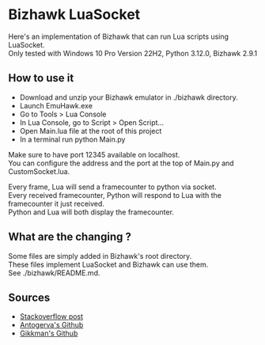 # Bizhawk LuaSocket

Here's an implementation of Bizhawk that can run Lua scripts using LuaSocket.\
Only tested with Windows 10 Pro Version 22H2, Python 3.12.0, Bizhawk 2.9.1

## How to use it

- Download and unzip your Bizhawk emulator in ./bizhawk directory.
- Launch EmuHawk.exe
- Go to Tools > Lua Console
- In Lua Console, go to Script > Open Script...
- Open Main.lua file at the root of this project
- In a terminal run python Main.py

Make sure to have port 12345 available on localhost.\
You can configure the address and the port at the top of Main.py and CustomSocket.lua.

Every frame, Lua will send a framecounter to python via socket.\
Every received framecounter, Python will respond to Lua with the framecounter it just received.\
Python and Lua will both display the framecounter.

## What are the changing ?

Some files are simply added in Bizhawk's root directory.\
These files implement LuaSocket and Bizhawk can use them.\
See ./bizhawk/README.md.

## Sources

- [Stackoverflow post](https://stackoverflow.com/questions/33428382/add-luasocket-to-program-bizhawk-shipped-with-own-lua-environment)
- [Antogerva's Github](https://github.com/antogerva/emuHostUDP)
- [Gikkman's Github](https://github.com/Gikkman/bizhawk-communication)
